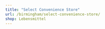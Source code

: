 ```yaml
---
title: "Select Convenience Store"
url: /birmingham/select-convenience-store/
shop: Lebensmittel
---
```

